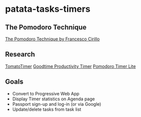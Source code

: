 # patata-tasks-timers

## The Pomodoro Technique
[The Pomodoro Technique by Francesco Cirillo](https://caps.ucsd.edu/Downloads/tx_forms/koch/pomodoro_handouts/ThePomodoroTechnique_v1-3.pdf)

## Research
[TomatoTimer](https://tomato-timer.com/)
[Goodtime Productivity Timer](https://play.google.com/store/apps/details?id=com.apps.adrcotfas.goodtime)
[Pomodoro Timer Lite](https://play.google.com/store/apps/details?id=com.tatkovlab.pomodorolite)

## Goals
- Convert to Progressive Web App
- Display Timer statistics on Agenda page
- Passport sign-up and log-in (or via Google)
- Update/delete tasks from task list